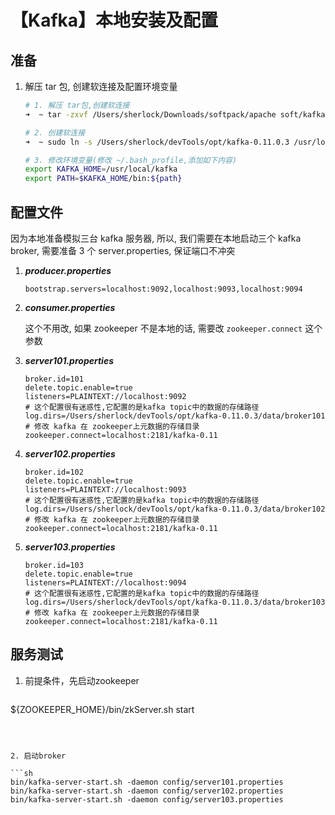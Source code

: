 # 【Kafka】本地安装及配置



## 准备

1. 解压 tar 包, 创建软连接及配置环境变量

   ```sh
   # 1. 解压 tar包,创建软连接
   ➜  ~ tar -zxvf /Users/sherlock/Downloads/softpack/apache soft/kafka/kafka_2.12-0.11.0.3.tgz -C /Users/sherlock/devTools/opt
   
   # 2. 创建软连接
   ➜  ~ sudo ln -s /Users/sherlock/devTools/opt/kafka-0.11.0.3 /usr/local/kafka
   
   # 3. 修改环境变量(修改 ~/.bash_profile,添加如下内容)
   export KAFKA_HOME=/usr/local/kafka
   export PATH=$KAFKA_HOME/bin:${path}
   ```

   

## 配置文件

因为本地准备模拟三台 kafka 服务器, 所以, 我们需要在本地启动三个 kafka broker, 需要准备 3 个 server.properties, 保证端口不冲突

1. ***producer.properties***

   ```
   bootstrap.servers=localhost:9092,localhost:9093,localhost:9094
   ```

2. ***consumer.properties***

   这个不用改, 如果 zookeeper 不是本地的话, 需要改 `zookeeper.connect` 这个参数

3. ***server101.properties***

   ```properties
   broker.id=101
   delete.topic.enable=true
   listeners=PLAINTEXT://localhost:9092
   # 这个配置很有迷惑性,它配置的是kafka topic中的数据的存储路径 
   log.dirs=/Users/sherlock/devTools/opt/kafka-0.11.0.3/data/broker101
   # 修改 kafka 在 zookeeper上元数据的存储目录
   zookeeper.connect=localhost:2181/kafka-0.11
   ```

4. ***server102.properties***

   ```properties
   broker.id=102
   delete.topic.enable=true
   listeners=PLAINTEXT://localhost:9093
   # 这个配置很有迷惑性,它配置的是kafka topic中的数据的存储路径 
   log.dirs=/Users/sherlock/devTools/opt/kafka-0.11.0.3/data/broker102
   # 修改 kafka 在 zookeeper上元数据的存储目录
   zookeeper.connect=localhost:2181/kafka-0.11
   ```

5. ***server103.properties***

   ```properties
   broker.id=103
   delete.topic.enable=true
   listeners=PLAINTEXT://localhost:9094
   # 这个配置很有迷惑性,它配置的是kafka topic中的数据的存储路径 
   log.dirs=/Users/sherlock/devTools/opt/kafka-0.11.0.3/data/broker103
   # 修改 kafka 在 zookeeper上元数据的存储目录
   zookeeper.connect=localhost:2181/kafka-0.11
   ```



## 服务测试

1. 前提条件，先启动zookeeper
   
   ```sh
${ZOOKEEPER_HOME}/bin/zkServer.sh start
   ```
   
   ​			
   
2. 启动broker

   ```sh
   bin/kafka-server-start.sh -daemon config/server101.properties
   bin/kafka-server-start.sh -daemon config/server102.properties
   bin/kafka-server-start.sh -daemon config/server103.properties
   ```

   

